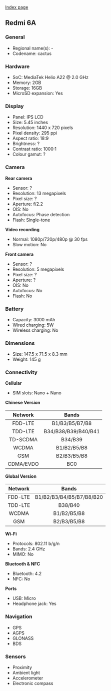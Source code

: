 [Index page](../../)

## Redmi 6A

### General

* Regional name(s): -
* Codename: cactus

### Hardware

* SoC: MediaTek Helio A22 @ 2.0 GHz
* Memory: 2GB
* Storage: 16GB
* MicroSD expansion: Yes

### Display

* Panel: IPS LCD
* Size: 5.45 inches
* Resolution: 1440 x 720 pixels
* Pixel density: 295 ppi
* Aspect ratio: 18:9
* Brightness: ?
* Contrast ratio: 1000:1
* Colour gamut: ?

### Camera

**Rear camera**

* Sensor: ?
* Resolution: 13 megapixels
* Pixel size: ?
* Aperture: f/2.2
* OIS: No
* Autofocus: Phase detection
* Flash: Single-tone

**Video recording**

* Normal: 1080p/720p/480p @ 30 fps
* Slow motion: No

**Front camera**

* Sensor: ?
* Resolution: 5 megapixels
* Pixel size: ?
* Aperture: ?
* OIS: No
* Autofocus: No
* Flash: No

### Battery

* Capacity: 3000 mAh
* Wired charging: 5W
* Wireless charging: No

### Dimensions

* Size: 147.5 x 71.5 x 8.3 mm
* Weight: 145 g

### Connectivity

**Cellular**

* SIM slots: Nano + Nano

**Chinese Version**

|  Network  |   Bands   |
|:---------:|:-------------------:|
|  FDD-LTE  |    B1/B3/B5/B7/B8   |
|   TDD-LTE  | B34/B38/B39/B40/B41 |
|  TD-SCDMA |       B34/B39       |
|   WCDMA   |     B1/B2/B5/B8     |
|    GSM    |     B2/B3/B5/B8     |
| CDMA/EVDO |         BC0         |

**Global Version**

| Network | Bands |
|:-------:|:---------------------:|
| FDD-LTE | B1/B2/B3/B4/B5/B7/B8/B20 |
| TDD-LTE | B38/B40 |
| WCDMA | B1/B2/B5/B8 |
| GSM | B2/B3/B5/B8 |

**Wi-Fi**

* Protocols: 802.11 b/g/n
* Bands: 2.4 GHz
* MIMO: No

**Bluetooth & NFC**

* Bluetooth: 4.2
* NFC: No

**Ports**

* USB: Micro
* Headphone jack: Yes

### Navigation

* GPS
* AGPS
* GLONASS
* BDS

### Sensors

* Proximity
* Ambient light
* Accelerometer
* Electronic compass
